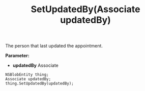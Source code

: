 ﻿---
uid: crmscript_ref_NSBlobEntity_SetUpdatedBy
title: SetUpdatedBy(Associate updatedBy)
intellisense: NSBlobEntity.SetUpdatedBy
keywords: NSBlobEntity, GetUpdatedBy
so.topic: reference
---

The person that last updated the appointment.

**Parameter:** 
 - **updatedBy** Associate

```crmscript
NSBlobEntity thing;
Associate updatedBy;
thing.SetUpdatedBy(updatedBy);
```

